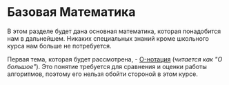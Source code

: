 # Базовая Математика

В этом разделе будет дана основная математика, которая понадобится нам в дальнейшем. Никаких специальных знаний кроме школьного курса нам больше не потребуется. 

Первая тема, которая будет рассмотрена, - [O-нотация](o-notation.md) (*читается как "О большое"*). Это понятие требуется для сравнения и оценки работы алгоритмов, поэтому его нельзя обойти стороной в этом курсе. 
